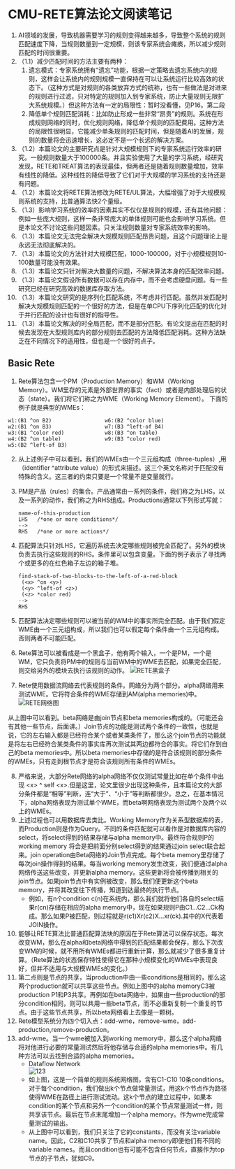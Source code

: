 # CMU-RETE算法论文阅读笔记
1. AI领域的发展，导致机器需要学习的规则变得越来越多，导致整个系统的规则匹配速度下降，当规则数量到一定规模，则该专家系统会瘫痪，所以减少规则匹配的时间很重要。
2. （1.1）减少匹配时间的方法主要有两种：
   1. 遗忘模式：专家系统拥有“遗忘”功能，根据一定策略去遗忘系统内的规则，这样会让系统内的规则规模一直保持在可以让系统运行比较高效的状态下。（这种方式是对规则的各类放弃方式的统称，也有一些做法是对进来的规则进行过滤，只对特定的规则加入到专家系统，防止大量规则无限扩大系统规模。）但这种方法有一定的局限性：暂时没看懂，见P16。第二段
   2. 降低单个规则匹配消耗：比如防止形成一些非常“昂贵”的规则。系统在形成规则网络的同时，优化规则网络，降低单个规则的匹配费用。这种方法的局限性很明显，它能减少单条规则的匹配时间，但是随着AI的发展，规则的数量将会迅速增长，这必定不是一个长远的解决方案。
3. （1.2）本篇论文的主要研究点是针对大规模规则下的专家系统运行效率的研究。一般规则数量大于100000条。并且实验使用了大量的学习系统，经研究发现，RETE和TREAT算法的表现最佳，但两者还是随着规则数量增加，效率有线性的降低。这种线性的降低导致了它们对于大规模的学习系统的支持还是有问题。
4. （1.2）本篇论文将RETE算法修改为RETE/UL算法，大幅增强了对于大规模规则系统的支持，比普通算法快2个量级。
5. （1.3）影响学习系统的效率的因素其实不仅仅是规则的规模，还有其他问题：例如一些庞大规则，这样一条非常庞大的单体规则可能也会影响学习系统。但是本论文不讨论这些问题因素。只关注规则数量对专家系统效率的影响。
6. （1.3）本篇论文无法完全解决大规模规则匹配昂贵问题，且这个问题理论上是永远无法彻底解决的。
7. （1.3）本篇论文的方法针对大规模匹配，1000-100000，对于小规模规则10-100数量可能没有效果。
8. （1.3）本篇论文只针对解决大数量的问题，不解决算法本身的匹配效率问题。
9. （1.3）本篇论文假设所有数据可以存在内存中，而不会考虑硬盘问题。有一些研究已经在研究高效的数据库存取方法。
10. （1.3）本篇论文研究的是序列化匹配系统，不考虑并行匹配。虽然并发匹配时解决大规模规则匹配的一个很好的方法，但是在单CPU下序列化匹配的优化对于并行匹配的设计也有很好的指导性。
11. （1.3）本篇论文解决的时全局匹配，而不是部分匹配。有论文提出在匹配的时候去发现在大型规则库内的部分规则去匹配的方法降低匹配消耗。这种方法缺乏在不同情况下的适用性，但也是一个很好的点子。  

## Basic Rete
1. Rete算法包含一个PM（Production Memory）和WM（Working Memory）。WM里存的元素是外部世界的事实（fact）或者是内部处理后的状态（state）。我们将它们称之为WME（Working Memory Element）。
下面的例子就是典型的WMEs：
  ```
  w1:(B1 ^on B2)                 w6:(B2 ^color blue)
  w2:(B1 ^on B3)                 w7:(B3 ^left-of B4)
  w3:(B1 ^color red)             w8:(B3 ^on table)
  w4:(B2 ^on table)              w9:(B3 ^color red)
  w5:(B2 ^left-of B3)
  ```
2. 从上述例子中可以看到，我们的WMEs由一个三元组构成（three-tuples）,用（identifier ^attribute value）的形式来描述。这三个英文名称对于匹配没有特殊的含义。这三者的约束只要是一个常量不是变量就行。
3. PM是产品（rules）的集合。产品通常由一系列的条件，我们称之为LHS，以及一系列的动作，我们称之为RHS组成。Productions通常以下列形式写就：
   ```
   name-of-this-production
   LHS   /*one or more conditions*/
   -->
   RHS   /*one or more actions*/
   ```

4. 匹配算法只针对LHS，它遍历系统去决定哪些规则被完全匹配了。另外的模块负责去执行这些规则的RHS。条件里可以包含变量。下面的例子表示了寻找两个或更多的在红色箱子左边的箱子堆。 
    ```
    find-stack-of-two-blocks-to-the-left-of-a-red-block
     (<x> ^on <y>)
     (<y> ^left-of <z>)
     (<z> *color red)
    -->
    RHS
    ```
5. 匹配算法决定哪些规则可以被当前的WM中的事实所完全匹配。由于我们假定WME由一个三元组构成，所以我们也可以假定每个条件由一个三元组构成。否则两者不可能匹配。
6. Rete算法可以被看成是一个黑盒子，他有两个输入，一个是PM，一个是WM，它只负责将PM中的规则与当前WM中的WME去匹配，如果完全匹配，则交给另外的模块去执行该规则的动作。
   ![RETE黑盒子](http://ww1.sinaimg.cn/large/005xfSxkly1g1yq2rev60j30r10ggq58.jpg)
7. Rete使用数据流网络去代表规则的条件。网络分为两个部分。alpha网络用来测试WME。它将符合条件的WME存储到AM(alpha memories)中。
![RETE网络图](http://ww1.sinaimg.cn/mw690/005xfSxkly1g1yqmo0c6bj30yq0l1aj7.jpg)

  从上图中可以看到。beta网络是由join节点和beta memories构成的。（可能还会有其他一些节点，后面讲。）Join节点的功能是测试两个条件的一致性，也就是说，它的左右输入都是已经符合某个或者某类条件了，那么这个join节点的功能就是将左右已经符合某类条件的事实库再次测试其两边都符合的事实。将它们存到自己的beta memories中。所以beta memories中存储的是符合该规则的部分条件的WMEs，只有走到根节点才是符合该规则所有条件的WMEs。

8. 严格来说，大部分Rete网络的alpha网络不仅仅测试常量比如在单个条件中出现 \<x\> ^ self \<x>.但是这里，论文里很少出现这种条件，且本篇论文的大部分条件都是“相等”判断，连“大于”、“小于”等判断都很少。总之，在基本情况下，alpha网络表现为测试单个WME，而beta啊网络表现为测试两个及两个以上的WMEs。
9. 上述过程也可以用数据库去类比。Working Memory作为关系型数据库的表，而Production则是作为Query。不同的条件匹配就可以看作是对数据库内容的select，将select得到的结果存储与alpha memory中。最终符合规则P的working memory 将会是把前面分别select得到的结果通过join select联合起来。join operation由Beta网络的Join节点完成。每个beta memory里存储了每次join操作得到的结果。每当working memory发生改变，我们便通过alpha网络传送这些改变，并更新alpha memory。这些更新将会被传播到相关的join节点。如果join节点中有实例被改变，那么我们便更新这个beta memory，并将其改变往下传播，知道到达最终的执行节点。
   - 例如，有n个condition c(n)在系统内，那么我们就将他们各自的select结果r(cn)存储在相应的alpha memory中，现在如果规则P由C1...C2...Ck构成。那么如果P被匹配，则过程就是r(c1)Xr(c2)X...xr(ck).其中的X代表着JOIN操作。
10. 能够让RETE算法比普通匹配算法块的原因在于Rete算法可以保存状态。每次改变WM，那么在alpha和beta网络中得到的匹配结果都会保存，那么下次改变WM的时候，就不用所有WMEs都进行重新计算，那么就减少了很多重复计算。（Rete算法的状态保存特性使得它在那种小规模变化的WMEs中表现良好，但并不适用与大规模WMEs的变化。）
11. 第二点则是节点的共享，当production中由一些conditions是相同的，那么这两个production就可以共享这些节点。例如上图中的alpha memoryC3被production P1和P3共享。再例如在beta网络中，如果由一些production的部分condition相同，则可以共用一些beta节点，而不必重新复制一个重复的节点。由于这些节点共享，所以beta网络看上去像是一颗树。
12. Rete模型系统分为四个切入点：add-wme，remove-wme，add-production,remove-production。
13. add-wme。当一个wme被加入到working memory中，那么这个alpha网络将对他进行必要的常量测试然后将他存储与合适的alpha memories中。有几种方法可以去找到合适的alpha memories。
    - Dataflow Network    
    ![123](http://ww1.sinaimg.cn/mw690/005xfSxkly1g25nu6a2mlj30zp0pm0zv.jpg)
    - 如上图，这是一个简单的规则系统网络图，含有C1-C10 10条conditions。对于每个condition，我们做出k个节点做常量测试，用这k个节点作为路径使得WME在路径上进行测试流动。这k个节点的建立过程中，如果本condition的某个节点和另外一个condition的某个节点常量测试一样，则共享该节点。最后在节点末尾增加一个alpha memory。作为wme完成常量测试的输出。
    - 从上图中可以看到，我们只关注了它的constants，而没有关注variable name。因此，C2和C10共享了节点和alpha memory即便他们有不同的variable names。而且condition也有可能不包含任何节点，直接作为top节点的子节点，犹如C9。